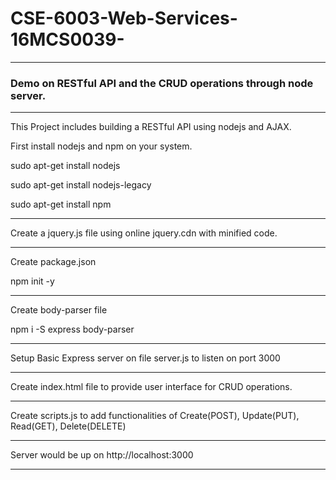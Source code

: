 # CSE-6003-Web-Services-16MCS0039-
***********

### Demo on RESTful API and the CRUD operations through node server.
******
This Project includes building a RESTful API using nodejs and AJAX.

First install nodejs and npm on your system.

sudo apt-get install nodejs

sudo apt-get install nodejs-legacy

sudo apt-get install npm
******
Create a jquery.js file using online jquery.cdn with minified code.
******
Create package.json

npm init -y
******
Create body-parser file 

npm i -S express body-parser
******
Setup Basic Express server on file server.js to listen on port 3000
******
Create index.html file to provide user interface for CRUD operations.
******
Create scripts.js to add functionalities of Create(POST),
Update(PUT),
Read(GET),
Delete(DELETE)
******
Server would be up on http://localhost:3000
******












